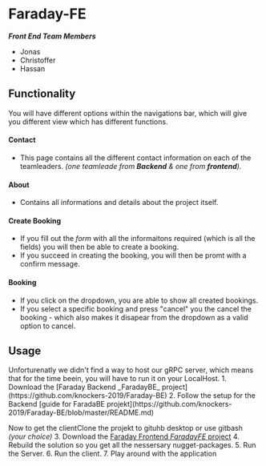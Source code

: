 # Faraday-FE
**_Front End Team Members_**
* Jonas
* Christoffer
* Hassan

<h2>Functionality</h2>
You will have different options within the navigations bar, which will give you different view which has different functions.


<h4>Contact</h4>

* This page contains all the different contact information on each of the teamleaders. _(one teamleade from **Backend** & one from **frontend**)._

<h4>About</h4>

* Contains all informations and details about the project itself.

<h4>Create Booking</h4>

* If you fill out the _form_ with all the informaitons required (which is all the fields) you will then be able to create a booking. 
* If you succeed in creating the booking, you will then be promt with a confirm message. 

<h4>Booking</h4>

* If you click on the dropdown, you are able to show all created bookings.
* If you select a specific booking and press "cancel" you the cancel the booking - which also makes it disapear from the dropdown as a valid option to cancel.



<h2>Usage</h2>
Unforturenatly we didn't find a way to host our gRPC server, which means that for the time beein, you will have to run it on your LocalHost. 
  1. Download the [Faraday Backend _FaradayBE_ project](https://github.com/knockers-2019/Faraday-BE)    
  2. Follow the setup for the Backend [guide for FaradaBE projekt](https://github.com/knockers-2019/Faraday-BE/blob/master/README.md)  
  
Now to get the clientClone the projekt to gituhb desktop or use gitbash _(your choice)_
  3. Download the [Faraday Frontend _FaradayFE_ project](https://github.com/knockers-2019/Faraday-FE)
  4. Rebuild the solution so you get all the nessersary nugget-packages. 
  5. Run the Server. 
  6. Run the client.
  7. Play around with the application

